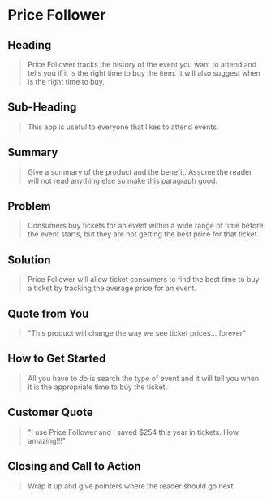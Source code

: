 
<!-- 
> This material was originally posted [here](http://www.quora.com/What-is-Amazons-approach-to-product-development-and-product-management). It is reproduced here for posterities sake.

There is an approach called "working backwards" that is widely used at Amazon. They work backwards from the customer, rather than starting with an idea for a product and trying to bolt customers onto it. While working backwards can be applied to any specific product decision, using this approach is especially important when developing new products or features.

For new initiatives a product manager typically starts by writing an internal press release announcing the finished product. The target audience for the press release is the new/updated product's customers, which can be retail customers or internal users of a tool or technology. Internal press releases are centered around the customer problem, how current solutions (internal or external) fail, and how the new product will blow away existing solutions.

If the benefits listed don't sound very interesting or exciting to customers, then perhaps they're not (and shouldn't be built). Instead, the product manager should keep iterating on the press release until they've come up with benefits that actually sound like benefits. Iterating on a press release is a lot less expensive than iterating on the product itself (and quicker!).

If the press release is more than a page and a half, it is probably too long. Keep it simple. 3-4 sentences for most paragraphs. Cut out the fat. Don't make it into a spec. You can accompany the press release with a FAQ that answers all of the other business or execution questions so the press release can stay focused on what the customer gets. My rule of thumb is that if the press release is hard to write, then the product is probably going to suck. Keep working at it until the outline for each paragraph flows. 

Oh, and I also like to write press-releases in what I call "Oprah-speak" for mainstream consumer products. Imagine you're sitting on Oprah's couch and have just explained the product to her, and then you listen as she explains it to her audience. That's "Oprah-speak", not "Geek-speak".

Once the project moves into development, the press release can be used as a touchstone; a guiding light. The product team can ask themselves, "Are we building what is in the press release?" If they find they're spending time building things that aren't in the press release (overbuilding), they need to ask themselves why. This keeps product development focused on achieving the customer benefits and not building extraneous stuff that takes longer to build, takes resources to maintain, and doesn't provide real customer benefit (at least not enough to warrant inclusion in the press release).
 -->
# Price Follower #
 
## Heading ##
  > Price Follower tracks the history of the event you want to attend and tells you if it is the right time to buy the item. It will also suggest when is the right time to buy.

## Sub-Heading ##
  > This app is useful to everyone that likes to attend events.

## Summary ##
  > Give a summary of the product and the benefit. Assume the reader will not read anything else so make this paragraph good.

## Problem ##
  > Consumers buy tickets for an event within a wide range of time before the event starts, but they are not getting the best price for that ticket.

## Solution ##
  > Price Follower will allow ticket consumers to find the best time to buy a ticket by tracking the average price for an event.

## Quote from You ##
  > "This product will change the way we see ticket prices... forever"

## How to Get Started ##
  > All you have to do is search the type of event and it will tell you when it is the appropriate time to buy the ticket.

## Customer Quote ##
  > "I use Price Follower and I saved $254 this year in tickets. How amazing!!!"

## Closing and Call to Action ##
  > Wrap it up and give pointers where the reader should go next.
